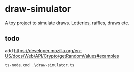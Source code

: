 # draw-simulator

A toy project to simulate draws. Lotteries, raffles, draws etc. 

## todo

add https://developer.mozilla.org/en-US/docs/Web/API/Crypto/getRandomValues#examples


`ts-node.cmd .\draw-simulator.ts`
